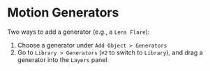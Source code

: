 # Motion Generators

Two ways to add a generator (e.g., a `Lens Flare`):

1. Choose a generator under `Add Object > Generators`
2. Go to `Library > Generators` (`⌘2` to switch to `Library`), and drag a generator into the `Layers` panel
